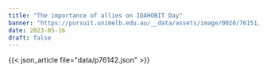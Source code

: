 ```yaml
---
title: "The importance of allies on IDAHOBIT Day"
banner: "https://pursuit.unimelb.edu.au/__data/assets/image/0020/76151/The-importance-of-allies-on-IDAHOBIT-Day_05976649-2a67-4461-b8ed-f0d443f9dbcf.jpg"
date: 2023-05-16
draft: false
---
```


{{< json_article file="data/p76142.json" >}}